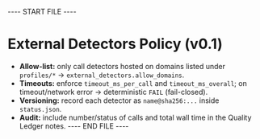 ---- START FILE ----
# External Detectors Policy (v0.1)

- **Allow-list:** only call detectors hosted on domains listed under `profiles/*` → `external_detectors.allow_domains`.
- **Timeouts:** enforce `timeout_ms_per_call` and `timeout_ms_overall`; on timeout/network error → deterministic `FAIL` (fail-closed).
- **Versioning:** record each detector as `name@sha256:...` inside `status.json`.
- **Audit:** include number/status of calls and total wall time in the Quality Ledger notes.
---- END FILE ----
